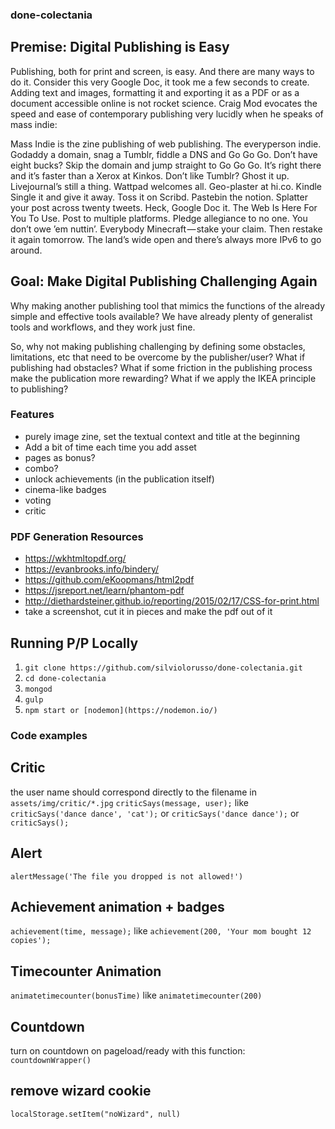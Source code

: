 ### done-colectania

## Premise: Digital Publishing is Easy

Publishing, both for print and screen, is easy. And there are many ways to do it. Consider this very Google Doc, it took me a few seconds to create. Adding text and images, formatting it and exporting it as a PDF or as a document accessible online is not rocket science. Craig Mod evocates the speed and ease of contemporary publishing very lucidly when he speaks of mass indie:  

Mass Indie is the zine publishing of web publishing. The everyperson indie. Godaddy a domain, snag a Tumblr, fiddle a DNS and Go Go Go. Don’t have eight bucks? Skip the domain and jump straight to Go Go Go. It’s right there and it’s faster than a Xerox at Kinkos. Don’t like Tumblr? Ghost it up. Livejournal’s still a thing. Wattpad welcomes all. Geo-plaster at hi.co. Kindle Single it and give it away. Toss it on Scribd. Pastebin the notion. Splatter your post across twenty tweets. Heck, Google Doc it. The Web Is Here For You To Use. Post to multiple platforms. Pledge allegiance to no one. You don’t owe ’em nuttin’. Everybody Minecraft — stake your claim. Then restake it again tomorrow. The land’s wide open and there’s always more IPv6 to go around.

## Goal: Make Digital Publishing Challenging Again

Why making another publishing tool that mimics the functions of the already simple and effective tools available? We have already plenty of  generalist tools and workflows, and they work just fine.

So, why not making publishing challenging by defining some obstacles, limitations, etc that need to be overcome by the publisher/user? What if publishing had obstacles? What if some friction in the publishing process make the publication more rewarding? What if we apply the IKEA principle to publishing?

### Features

- purely image zine, set the textual context and title at the beginning
- Add a bit of time each time you add asset
- pages as bonus?
- combo?
- unlock achievements (in the publication itself)
- cinema-like badges
- voting
- critic

### PDF Generation Resources

- https://wkhtmltopdf.org/
- https://evanbrooks.info/bindery/
- https://github.com/eKoopmans/html2pdf
- https://jsreport.net/learn/phantom-pdf
- http://diethardsteiner.github.io/reporting/2015/02/17/CSS-for-print.html
- take a screenshot, cut it in pieces and make the pdf out of it

## Running P/P Locally

1) `git clone https://github.com/silviolorusso/done-colectania.git`
2) `cd done-colectania`
3) `mongod`
4) `gulp`
5) `npm start or [nodemon](https://nodemon.io/)`


### Code examples

## Critic
the user name should correspond directly to the filename in `assets/img/critic/*.jpg`
`criticSays(message, user);`
like
`criticSays('dance dance', 'cat');`
or
`criticSays('dance dance');`
or
`criticSays();`

## Alert
`alertMessage('The file you dropped is not allowed!')`

## Achievement animation + badges
`achievement(time, message);`
like
`achievement(200, 'Your mom bought 12 copies');`

## Timecounter Animation

`animatetimecounter(bonusTime)`
like
`animatetimecounter(200)`

## Countdown
turn on countdown on pageload/ready with this function:
`countdownWrapper()`

## remove wizard cookie
`localStorage.setItem("noWizard", null)`
